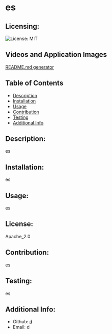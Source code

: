 # es

  ## Licensing:
  ![License: MIT](https://img.shields.io/badge/License-undefined-yellow.svg)
  ## Videos and Application Images
  [README.md generator](readme.mp4)
  ## Table of Contents 
  - [Description](#description)
  - [Installation](#installation)
  - [Usage](#usage)
  - [Contribution](#contribution)
  - [Testing](#testing)
  - [Additional Info](#additional-info)

  ## Description:
  es

  ## Installation:
  es

  ## Usage:
  es

  ## License:
  Apache_2.0

  ## Contribution:
  es

  ## Testing:
  es

  ## Additional Info:
  - Github: [d](https://github.com/d)
  - Email: d 